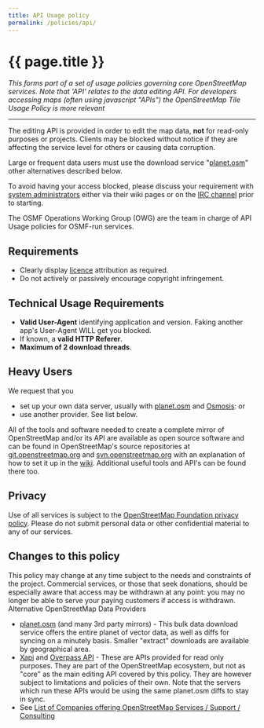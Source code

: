 ```yaml
---
title: API Usage policy
permalink: /policies/api/
---
```


# {{ page.title }}

*This forms part of a set of usage policies governing core OpenStreetMap services. Note that 'API' relates to the data editing API. For developers accessing maps (often using javascript "APIs") the OpenStreetMap Tile Usage Policy is more relevant*

------

The editing API is provided in order to edit the map data, **not** for read-only purposes or projects. Clients may be blocked without notice if they are affecting the service level for others or causing data corruption.

Large or frequent data users must use the download service "[planet.osm](https://wiki.openstreetmap.org/wiki/Planet.osm)" other alternatives described below.

To avoid having your access blocked, please discuss your requirement with [system administrators](https://wiki.openstreetmap.org/wiki/System_Administrators) either via their wiki pages or on the [IRC channel](https://wiki.openstreetmap.org/wiki/IRC) prior to starting.

The OSMF Operations Working Group (OWG) are the team in charge of API Usage policies for OSMF-run services.

## Requirements

* Clearly display [licence](https://wiki.openstreetmap.org/wiki/Licence) attribution as required.
* Do not actively or passively encourage copyright infringement.

## Technical Usage Requirements

* **Valid User-Agent** identifying application and version. Faking another app's User-Agent WILL get you blocked.
* If known, a **valid HTTP Referer**.
* **Maximum of 2 download threads**.

## Heavy Users

We request that you

* set up your own data server, usually with [planet.osm](https://wiki.openstreetmap.org/wiki/Planet.osm) and [Osmosis](https://wiki.openstreetmap.org/wiki/Osmosis): or
* use another provider. See list below.

All of the tools and software needed to create a complete mirror of OpenStreetMap and/or its API are available as open source software and can be found in OpenStreetMap's source repositories at [git.openstreetmap.org](http://git.openstreetmap.org/) and [svn.openstreetmap.org](http://trac.openstreetmap.org/browser) with an explanation of how to set it up in the [wiki](https://wiki.openstreetmap.org/wiki/Rails_port). Additional useful tools and API's can be found there too.

## Privacy

Use of all services is subject to the [OpenStreetMap Foundation privacy policy](http://wiki.osmfoundation.org/wiki/Privacy_Policy). Please do not submit personal data or other confidential material to any of our services.

## Changes to this policy

This policy may change at any time subject to the needs and constraints of the project. Commercial services, or those that seek donations, should be especially aware that access may be withdrawn at any point: you may no longer be able to serve your paying customers if access is withdrawn.
Alternative OpenStreetMap Data Providers

* [planet.osm](https://wiki.openstreetmap.org/wiki/Planet.osm) (and many 3rd party mirrors) - This bulk data download service offers the entire planet of vector data, as well as diffs for syncing on a minutely basis. Smaller "extract" downloads are available by geographical area.
* [Xapi](https://wiki.openstreetmap.org/wiki/Xapi) and [Overpass API](https://wiki.openstreetmap.org/wiki/Overpass_API) - These are APIs provided for read only purposes. They are part of the OpenStreetMap ecosystem, but not as "core" as the main editing API covered by this policy. They are however subject to limitations and policies of their own. Note that the servers which run these APIs would be using the same planet.osm diffs to stay in sync.
* See [List of Companies offering OpenStreetMap Services / Support / Consulting](https://wiki.openstreetmap.org/wiki/Commercial_OSM_Software_and_Services)
